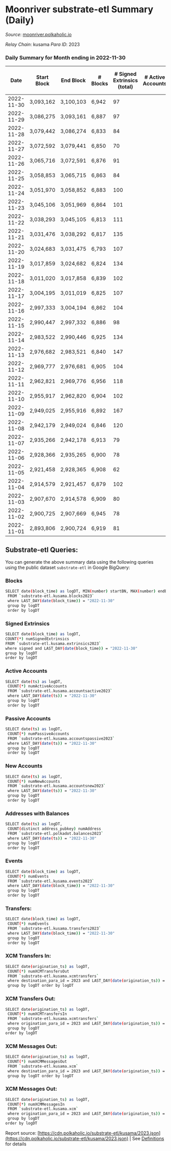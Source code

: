 # Moonriver substrate-etl Summary (Daily)

_Source_: [moonriver.polkaholic.io](https://moonriver.polkaholic.io)

*Relay Chain*: kusama
*Para ID*: 2023



### Daily Summary for Month ending in 2022-11-30


| Date | Start Block | End Block | # Blocks | # Signed Extrinsics (total) | # Active Accounts | # Passive | # New | # Addresses with Balances | # Events | # Transfers | # XCM Transfers In | # XCM Transfers Out | # XCM In | # XCM Out | Issues | 
| ---- | ----------- | --------- | -------- | --------------------------- | ----------------- | --------- | ----- | ------------------------- | -------- | ----------- | ------------------ | ------------------- | -------- | --------- | ------ |
| 2022-11-30 | 3,093,162 | 3,100,103 | 6,942 | 97 |  |  |  | 580,205 | 513,712 | 6,460 ($1,821,736.79) | 23 ($77,729.22) | 98 ($169,933.45) | 70 | 112 |  |
| 2022-11-29 | 3,086,275 | 3,093,161 | 6,887 | 97 |  |  |  | 575,401 | 504,512 | 5,268 ($2,781,029.46) | 24 ($144,228.35) | 72 ($20,811.44) | 64 | 88 |  |
| 2022-11-28 | 3,079,442 | 3,086,274 | 6,833 | 84 |  |  |  | 575,247 | 490,932 | 5,561 ($956,242.82) | 41 ($81,831.42) | 75 ($12,691.34) | 67 | 92 |  |
| 2022-11-27 | 3,072,592 | 3,079,441 | 6,850 | 70 |  |  |  | 575,137 | 483,012 | 5,527 ($1,074,717.54) | 48 ($121,430.86) | 73 ($112,162.13) | 72 | 86 |  |
| 2022-11-26 | 3,065,716 | 3,072,591 | 6,876 | 91 |  |  |  | 575,050 | 455,872 | 4,844 ($1,701,840.33) | 23 ($44,451.76) | 53 ($25,403.45) | 53 | 69 |  |
| 2022-11-25 | 3,058,853 | 3,065,715 | 6,863 | 84 |  |  |  | 574,993 | 436,010 | 3,798 ($609,498.94) | 20 ($1,629.83) | 51 ($46,580.47) | 38 | 59 |  |
| 2022-11-24 | 3,051,970 | 3,058,852 | 6,883 | 100 |  |  |  | 574,891 | 478,639 | 5,051 ($1,130,631.40) | 42 ($17,014.62) | 60 ($191,508.79) | 78 | 78 |  |
| 2022-11-23 | 3,045,106 | 3,051,969 | 6,864 | 101 |  |  |  | 574,784 | 497,920 | 6,462 ($1,712,832.34) | 39 ($67,518.57) | 81 ($40,395.65) | 68 | 85 |  |
| 2022-11-22 | 3,038,293 | 3,045,105 | 6,813 | 111 |  |  |  |  | 550,291 | 7,326 ($1,644,623.70) | 68 ($60,786.33) | 106 ($71,954.78) | 96 | 117 |  |
| 2022-11-21 | 3,031,476 | 3,038,292 | 6,817 | 135 |  |  |  |  | 580,653 | 8,721 ($1,596,829.28) | 34 ($8,241.39) | 95 ($33,573.38) | 78 | 99 |  |
| 2022-11-20 | 3,024,683 | 3,031,475 | 6,793 | 107 |  |  |  |  | 526,666 | 7,186 ($1,725,955.18) | 47 ($130,471.30) | 98 ($148,657.23) | 85 | 133 |  |
| 2022-11-19 | 3,017,859 | 3,024,682 | 6,824 | 134 |  |  |  |  | 534,327 | 6,812 ($2,559,420.95) | 39 ($110,678.79) | 86 ($103,501.99) | 74 | 125 |  |
| 2022-11-18 | 3,011,020 | 3,017,858 | 6,839 | 102 |  |  |  |  | 438,086 | 3,962 ($1,125,175.57) | 51 ($13,814.07) | 78 ($49,153.46) | 86 | 107 |  |
| 2022-11-17 | 3,004,195 | 3,011,019 | 6,825 | 107 |  |  |  |  | 491,398 | 4,924 ($714,250.57) | 49 ($79,063.65) | 75 ($27,030.42) | 89 | 115 |  |
| 2022-11-16 | 2,997,333 | 3,004,194 | 6,862 | 104 |  |  |  | 573,807 | 484,826 | 4,933 ($1,293,618.39) | 32 ($13,876.01) | 43 ($21,227.19) | 60 | 78 |  |
| 2022-11-15 | 2,990,447 | 2,997,332 | 6,886 | 98 |  |  |  | 573,575 | 591,455 | 7,484 ($1,879,539.52) | 58 ($36,516.31) | 75 ($101,324.67) | 87 | 92 |  |
| 2022-11-14 | 2,983,522 | 2,990,446 | 6,925 | 134 |  |  |  |  | 640,666 | 8,123 ($1,687,184.75) | 72 ($95,452.57) | 74 ($40,848.73) | 96 | 94 |  |
| 2022-11-13 | 2,976,682 | 2,983,521 | 6,840 | 147 |  |  |  |  | 539,675 | 7,710 ($2,052,422.58) | 68 ($136,691.06) | 40 ($33,211.98) | 66 | 58 |  |
| 2022-11-12 | 2,969,777 | 2,976,681 | 6,905 | 104 |  |  |  |  | 520,111 | 6,925 ($1,289,325.86) | 70 ($69,301.05) | 44 ($11,829.47) | 68 | 68 |  |
| 2022-11-11 | 2,962,821 | 2,969,776 | 6,956 | 118 |  |  |  |  | 634,177 | 9,943 ($2,287,958.56) | 82 ($126,463.90) | 80 ($26,788.23) | 82 | 110 |  |
| 2022-11-10 | 2,955,917 | 2,962,820 | 6,904 | 102 |  |  |  |  | 873,199 | 16,036 ($5,255,774.45) | 112 ($209,235.00) | 119 ($248,425.76) | 112 | 153 |  |
| 2022-11-09 | 2,949,025 | 2,955,916 | 6,892 | 167 |  |  |  |  | 972,194 | 16,080 ($5,688,679.56) | 129 ($127,120.87) | 149 ($296,093.73) | 135 | 197 |  |
| 2022-11-08 | 2,942,179 | 2,949,024 | 6,846 | 120 |  |  |  |  | 864,872 | 12,440 ($4,087,412.54) | 91 ($362,017.40) | 98 ($262,794.96) | 91 | 120 |  |
| 2022-11-07 | 2,935,266 | 2,942,178 | 6,913 | 79 |  |  |  |  | 569,146 | 7,269 ($1,526,293.33) | 66 ($66,299.81) | 89 ($94,521.52) | 67 | 120 |  |
| 2022-11-06 | 2,928,366 | 2,935,265 | 6,900 | 78 |  |  |  |  | 513,229 | 5,832 ($1,468,279.80) | 29 ($14,289.74) | 48 ($37,245.52) | 30 | 79 |  |
| 2022-11-05 | 2,921,458 | 2,928,365 | 6,908 | 62 |  |  |  |  | 569,889 | 9,196 ($2,716,898.92) | 58 ($71,924.55) | 62 ($88,546.95) | 61 | 75 |  |
| 2022-11-04 | 2,914,579 | 2,921,457 | 6,879 | 102 |  |  |  | 570,456 | 580,347 | 7,895 ($3,137,072.30) | 79 ($59,652.78) | 93 ($33,678.37) | 79 | 124 |  |
| 2022-11-03 | 2,907,670 | 2,914,578 | 6,909 | 80 |  |  |  | 570,311 | 559,265 | 7,021 ($3,416,536.63) | 49 ($101,040.07) | 69 ($15,640.89) | 49 | 89 |  |
| 2022-11-02 | 2,900,725 | 2,907,669 | 6,945 | 78 |  |  |  | 570,127 | 542,797 | 6,987 ($1,186,166.78) | 90 ($57,638.98) | 89 ($55,239.92) | 92 | 116 |  |
| 2022-11-01 | 2,893,806 | 2,900,724 | 6,919 | 81 |  |  |  | 569,937 | 518,803 | 6,511 ($1,342,661.84) | 87 ($294,010.41) | 67 ($41,053.71) | 86 | 84 |  |

## Substrate-etl Queries:
You can generate the above summary data using the following queries using the public dataset `substrate-etl` in Google BigQuery:

### Blocks
```bash
SELECT date(block_time) as logDT, MIN(number) startBN, MAX(number) endBN, COUNT(*) numBlocks 
 FROM `substrate-etl.kusama.blocks2023`  
 where LAST_DAY(date(block_time)) = "2022-11-30" 
 group by logDT 
 order by logDT
```

### Signed Extrinsics
```bash
SELECT date(block_time) as logDT, 
COUNT(*) numSignedExtrinsics 
FROM `substrate-etl.kusama.extrinsics2023`  
where signed and LAST_DAY(date(block_time)) = "2022-11-30" 
group by logDT 
order by logDT
```

### Active Accounts
```bash
SELECT date(ts) as logDT, 
 COUNT(*) numActiveAccounts 
 FROM `substrate-etl.kusama.accountsactive2023` 
 where LAST_DAY(date(ts)) = "2022-11-30" 
 group by logDT 
 order by logDT
```

### Passive Accounts
```bash
SELECT date(ts) as logDT, 
 COUNT(*) numPassiveAccounts 
 FROM `substrate-etl.kusama.accountspassive2023` 
 where LAST_DAY(date(ts)) = "2022-11-30" 
 group by logDT 
 order by logDT
```

### New Accounts
```bash
SELECT date(ts) as logDT, 
 COUNT(*) numNewAccounts 
 FROM `substrate-etl.kusama.accountsnew2023` 
 where LAST_DAY(date(ts)) = "2022-11-30" 
 group by logDT
 order by logDT
```

### Addresses with Balances
```bash
SELECT date(ts) as logDT,
 COUNT(distinct address_pubkey) numAddress 
 FROM `substrate-etl.polkadot.balances2023` 
 where LAST_DAY(date(ts)) = "2022-11-30" 
 group by logDT 
 order by logDT
```

### Events
```bash
SELECT date(block_time) as logDT, 
 COUNT(*) numEvents 
 FROM `substrate-etl.kusama.events2023` 
 where LAST_DAY(date(block_time)) = "2022-11-30" 
 group by logDT 
 order by logDT
```

### Transfers:
```bash
SELECT date(block_time) as logDT, 
 COUNT(*) numEvents 
 FROM `substrate-etl.kusama.transfers2023` 
 where LAST_DAY(date(block_time)) = "2022-11-30" 
 group by logDT 
 order by logDT
```

### XCM Transfers In:
```bash
SELECT date(origination_ts) as logDT, 
 COUNT(*) numXCMTransfersOut 
 FROM `substrate-etl.kusama.xcmtransfers` 
 where destination_para_id = 2023 and LAST_DAY(date(origination_ts)) = "2022-11-30" 
 group by logDT order by logDT
```

### XCM Transfers Out:
```bash
SELECT date(origination_ts) as logDT, 
 COUNT(*) numXCMTransfersIn 
 FROM `substrate-etl.kusama.xcmtransfers` 
 where origination_para_id = 2023 and LAST_DAY(date(origination_ts)) = "2022-11-30" 
 group by logDT 
order by logDT
```

### XCM Messages Out:
```bash
SELECT date(origination_ts) as logDT, 
 COUNT(*) numXCMMessagesOut 
 FROM `substrate-etl.kusama.xcm` 
 where destination_para_id = 2023 and LAST_DAY(date(origination_ts)) = "2022-11-30" 
 group by logDT order by logDT
```

### XCM Messages Out:
```bash
SELECT date(origination_ts) as logDT, 
 COUNT(*) numXCMMessagesIn 
 FROM `substrate-etl.kusama.xcm` 
 where origination_para_id = 2023 and LAST_DAY(date(origination_ts)) = "2022-11-30" 
 group by logDT 
order by logDT
```


Report source: [https://cdn.polkaholic.io/substrate-etl/kusama/2023.json](https://cdn.polkaholic.io/substrate-etl/kusama/2023.json) | See [Definitions](/DEFINITIONS.md) for details
